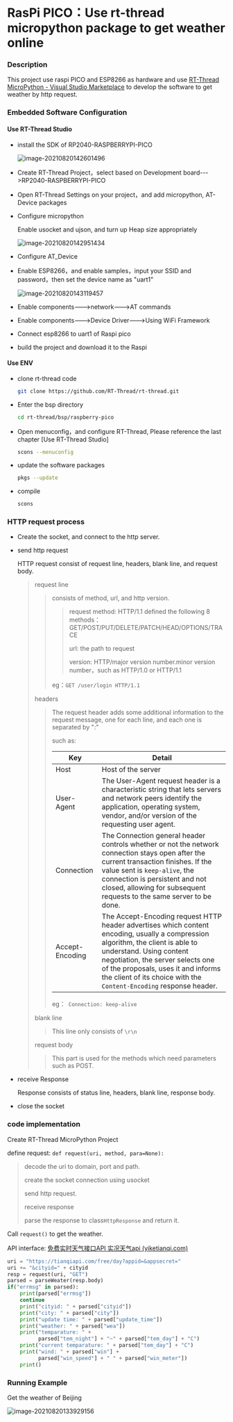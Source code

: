 # RasPi PICO：Use rt-thread micropython package to get weather online

### Description

This project use raspi PICO and ESP8266 as hardware and use [RT-Thread MicroPython - Visual Studio Marketplace](https://marketplace.visualstudio.com/items?itemName=RT-Thread.rt-thread-micropython) to develop the software to get weather by http request. 

### Embedded Software Configuration

#### Use RT-Thread Studio

* install the SDK of RP2040-RASPBERRYPI-PICO

  ![image-20210820142601496](C:/Users/RTT/Desktop/Test/figures/sdk.png)

* Create RT-Thread Project，select based on Development board--->RP2040-RASPBERRYPI-PICO

* Open RT-Thread Settings on your project，and add micropython, AT-Device packages

* Configure micropython

  Enable usocket and ujson, and turn up Heap size appropriately

  ![image-20210820142951434](C:/Users/RTT/Desktop/Test/figures/mp_conf.png)

* Configure AT_Device

* Enable ESP8266，and enable samples，input your SSID and password，then set the device name as "uart1"

  ![image-20210820143119457](C:/Users/RTT/Desktop/Test/figures/atdevice_conf.png)

* Enable components--->network--->AT commands

* Enable components--->Device Driver--->Using WiFi Framework

* Connect esp8266 to uart1 of Raspi pico

* build the project and download it to the Raspi

#### Use ENV

* clone rt-thread code

  ``` bash
  git clone https://github.com/RT-Thread/rt-thread.git
  ```

* Enter the bsp directory

  ``` bash
  cd rt-thread/bsp/raspberry-pico
  ```

* Open menuconfig，and configure RT-Thread, Please reference the last chapter [Use RT-Thread Studio]

  ``` bash
  scons --menuconfig
  ```

* update the software packages

  ``` bash
  pkgs --update
  ```

* compile

  ``` bash
  scons
  ```

### HTTP request process

* Create the socket, and connect to the http server. 

* send http request

  HTTP request consist of request line, headers, blank line, and request body. 

  > request line
  >
  > > consists of method, url, and http version.
  > >
  > > > request method: HTTP/1.1 defined the following 8 methods：GET/POST/PUT/DELETE/PATCH/HEAD/OPTIONS/TRACE
  > > >
  > > > url: the path to request
  > > >
  > > > version: HTTP/major version number.minor version number，such as HTTP/1.0 or HTTP/1.1
  > >
  > > eg：`GET /user/login HTTP/1.1`
  >
  > headers
  >
  > > The request header adds some additional information to the request message, one for each line, and each one is separated by ":"
  > >
  > > such as: 
  > >
  > > | Key             | Detail                                                       |
  > > | --------------- | ------------------------------------------------------------ |
  > > | Host            | Host of the server                                           |
  > > | User-Agent      | The User-Agent request header is a characteristic string that lets servers and network peers identify the application, operating system, vendor, and/or version of the requesting user agent. |
  > > | Connection      | The Connection general header controls whether or not the network connection stays open after the current transaction finishes. If the value sent is `keep-alive`, the connection is persistent and not closed, allowing for subsequent requests to the same server to be done. |
  > > | Accept-Encoding | The Accept-Encoding request HTTP header advertises which content encoding, usually a compression algorithm, the client is able to understand. Using content negotiation, the server selects one of the proposals, uses it and informs the client of its choice with the `Content-Encoding` response header. |
  > >
  > > eg：` Connection: keep-alive`
  >
  > blank line
  >
  > > This line only consists of `\r\n`
  >
  > request body
  >
  > > This part is used for the methods which need parameters such as POST. 

* receive Response

  Response consists of status line, headers, blank line, response body. 

* close the socket

### code implementation

Create RT-Thread MicroPython Project

define request:  `def request(uri, method, para=None):`

> decode the uri to domain, port and path.
>
> create the socket connection using usocket
>
> send  http request.
>
> receive response
>
> parse the response to class`HttpResponse` and return it.

Call `request()` to get the weather.

API interface: [免费实时天气接口API 实况天气api (yiketianqi.com)](https://yiketianqi.com/index/doc?version=day)

``` python
uri = "https://tianqiapi.com/free/day?appid=&appsecret="
uri += "&cityid=" + cityid
resp = request(uri, "GET")
parsed = parseWeater(resp.body)
if("errmsg" in parsed):
    print(parsed["errmsg"])
    continue
    print("cityid: " + parsed["cityid"])
    print("city: " + parsed["city"])
    print("update time: " + parsed["update_time"])
    print("weather: " + parsed["wea"])
    print("temparature: " +
          parsed["tem_night"] + "~" + parsed["tem_day"] + "C")
    print("current temparature: " + parsed["tem_day"] + "C")
    print("wind: " + parsed["win"] +
          parsed["win_speed"] + " " + parsed["win_meter"])
    print()
```

### Running Example

Get the weather of Beijing

![image-20210820133929156](C:\Users\RTT\Desktop\readme\figures\eg.png)

